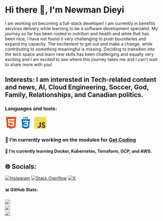 # Hi there 👋, I'm Newman Dieyi

I am working on becoming a full-stack developer! I am currently in benefits services delivery while learning to be a software development specialist.
My journey so far has been rooted in nutrition and health and while that has been nice, I have not found it very challenging to push boundaries and expand my capacity. The excitement to get out and make a change, while contributing to something meaningful is missing. Deciding to transition into the tech space and learn new skills has been challenging and equally very exciting and I am excited to see where this journey takes me and I can't wait to share more with you!


## Interests: I am interested in Tech-related content and news, AI, Cloud Engineering, Soccer, God, Family, Relationships, and Canadian politics.


### Languages and tools:
 <img src="https://github.com/devicons/devicon/blob/master/icons/html5/html5-original.svg" title="HTML5" alt="HTML" width="40" height="40"/>&nbsp;
 <img src="https://github.com/devicons/devicon/blob/master/icons/css3/css3-plain-wordmark.svg"  title="CSS3" alt="CSS" width="40" height="40"/>&nbsp;
 <img src="https://github.com/devicons/devicon/blob/master/icons/javascript/javascript-original.svg" title="JavaScript" alt="JavaScript" width="40" height="40"/>&nbsp;


### 🔭 I’m currently working on the modules for <a href="https://www.getcoding.ca/">Get Coding</a>


#### 🌱 I’m currently learning Docker, Kubernetes, Terraform, GCP, and AWS.


## 🌐 Socials:
[![Instagram](https://img.shields.io/badge/Instagram-%23E4405F.svg?logo=Instagram&logoColor=white)](https://instagram.com/@nmdieyi) [![Stack Overflow](https://img.shields.io/badge/-Stackoverflow-FE7A16?logo=stack-overflow&logoColor=white)](https://stackoverflow.com/users/kene_Hugo) [![X](https://img.shields.io/badge/X-black.svg?logo=X&logoColor=white)](https://x.com/@nmhugo) 


#### 📊 GitHub Stats:
![](https://github-readme-stats.vercel.app/api?username=nudieyi&theme=dark&hide_border=false&include_all_commits=false&count_private=false)<br/>
![](https://github-readme-streak-stats.herokuapp.com/?user=nudieyi&theme=dark&hide_border=false)<br/>
![](https://github-readme-stats.vercel.app/api/top-langs/?username=nudieyi&theme=dark&hide_border=false&include_all_commits=false&count_private=false&layout=compact)

<!--
---
[![](https://visitcount.itsvg.in/api?id=nudieyi&icon=0&color=0)](https://visitcount.itsvg.in)
-->



<!--
**nudieyi/nudieyi** is a ✨ _special_ ✨ repository because its `README.md` (this file) appears on your GitHub profile.

Here are some ideas to get you started:

- 🔭 I’m currently working on ...
- 🌱 I’m currently learning ...
- 👯 I’m looking to collaborate on ...
- 🤔 I’m looking for help with ...
- 💬 Ask me about ...
- 📫 How to reach me: ...
- 😄 Pronouns: ...
- ⚡ Fun fact: ...
-->
